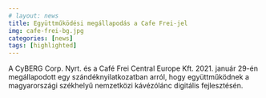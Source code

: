 ```yaml
---
# layout: news
title: Együttműködési megállapodás a Cafe Frei-jel
img: cafe-frei-bg.jpg
categories: [news]
tags: [highlighted]
---
```


A CyBERG Corp. Nyrt. és a Café Frei Central Europe Kft. 2021. január 29-én megállapodott egy szándéknyilatkozatban arról, hogy együttműködnek a magyarországi székhelyű nemzetközi kávézólánc digitális fejlesztésén.
